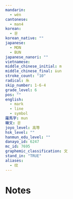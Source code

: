 ```yaml
---
mandarin:
  - wén
cantonese:
  - man4
korean:
  - 문
korean_native: ""
japanese:
  - MON
  - BUN
japanese_nanori: ""
vietnamese:
middle_chinese_initial: m
middle_chinese_final: ɨun
stroke_count: "10"
radical: 糸
skip_number: 1-6-4
grade_level: 6
pos: ""
english:
  - mark
  - line
  - symbol
羅馬字: mun
韓文: 문
joyo_level: 高等
hsk_level: ""
hanmun_edu_level: ""
danayo_id: 6247
mc_id: 7695
graphemic_classification: 文
stand_in: "TRUE"
aliases:
  - 纹
---
```


# Notes
